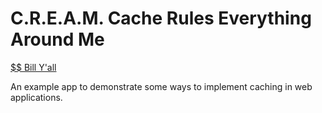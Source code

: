 # C.R.E.A.M. Cache Rules Everything Around Me

[$$ Bill Y'all](https://www.youtube.com/watch?v=PBwAxmrE194)

An example app to demonstrate some ways to implement caching in web applications.